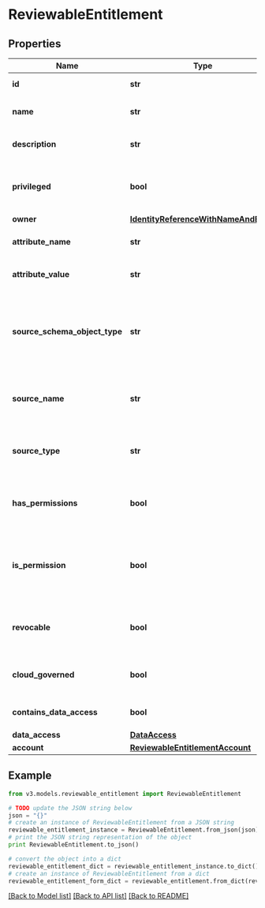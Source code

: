 # ReviewableEntitlement


## Properties
Name | Type | Description | Notes
------------ | ------------- | ------------- | -------------
**id** | **str** | The id for the entitlement | [optional] 
**name** | **str** | The name of the entitlement | [optional] 
**description** | **str** | Information about the entitlement | [optional] 
**privileged** | **bool** | Indicates if the entitlement is a privileged entitlement | [optional] [default to False]
**owner** | [**IdentityReferenceWithNameAndEmail**](IdentityReferenceWithNameAndEmail.md) |  | [optional] 
**attribute_name** | **str** | The name of the attribute on the source | [optional] 
**attribute_value** | **str** | The value of the attribute on the source | [optional] 
**source_schema_object_type** | **str** | The schema object type on the source used to represent the entitlement and its attributes | [optional] 
**source_name** | **str** | The name of the source for which this entitlement belongs | [optional] 
**source_type** | **str** | The type of the source for which the entitlement belongs | [optional] 
**has_permissions** | **bool** | Indicates if the entitlement has permissions | [optional] [default to False]
**is_permission** | **bool** | Indicates if the entitlement is a representation of an account permission | [optional] [default to False]
**revocable** | **bool** | Indicates whether the entitlement can be revoked | [optional] [default to False]
**cloud_governed** | **bool** | True if the entitlement is cloud governed | [optional] [default to False]
**contains_data_access** | **bool** | True if the entitlement has DAS data | [optional] [default to False]
**data_access** | [**DataAccess**](DataAccess.md) |  | [optional] 
**account** | [**ReviewableEntitlementAccount**](ReviewableEntitlementAccount.md) |  | [optional] 

## Example

```python
from v3.models.reviewable_entitlement import ReviewableEntitlement

# TODO update the JSON string below
json = "{}"
# create an instance of ReviewableEntitlement from a JSON string
reviewable_entitlement_instance = ReviewableEntitlement.from_json(json)
# print the JSON string representation of the object
print ReviewableEntitlement.to_json()

# convert the object into a dict
reviewable_entitlement_dict = reviewable_entitlement_instance.to_dict()
# create an instance of ReviewableEntitlement from a dict
reviewable_entitlement_form_dict = reviewable_entitlement.from_dict(reviewable_entitlement_dict)
```
[[Back to Model list]](../README.md#documentation-for-models) [[Back to API list]](../README.md#documentation-for-api-endpoints) [[Back to README]](../README.md)


